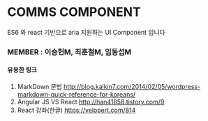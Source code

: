 # COMMS COMPONENT

ES6 와 react 기반으로 aria 지원하는 UI Component 입니다

### MEMBER : 이승헌M, 최훈철M, 임동섭M

#### 유용한 링크
1. MarkDown 문법
<http://blog.kalkin7.com/2014/02/05/wordpress-markdown-quick-reference-for-koreans/>
2. Angular JS VS React
<http://han41858.tistory.com/9>
3. React 강좌(한글)
https://velopert.com/814
